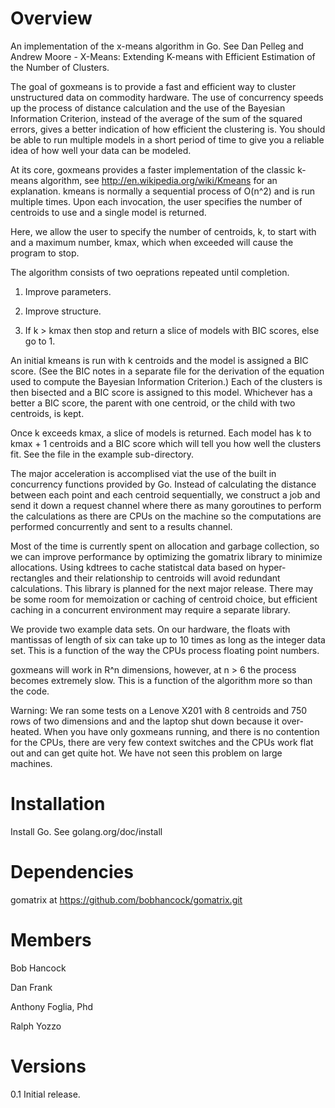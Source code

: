Overview
=========

An implementation of the x-means algorithm in Go.  See Dan Pelleg and Andrew Moore - X-Means:
Extending K-means with Efficient Estimation of the Number of Clusters.

The goal of goxmeans is to provide a fast and efficient way to cluster unstructured data on 
commodity hardware.  The use of concurrency speeds up the process of distance calculation and the
use of the Bayesian Information Criterion, instead of the average of the sum of the squared errors,
gives a better indication of how efficient the clustering is.  You should be able to run multiple
models in a short period of time to give you a reliable idea of how well your data can be modeled.

At its core, goxmeans provides a faster implementation of the classic k-means algorithm, 
see http://en.wikipedia.org/wiki/Kmeans for an explanation.  kmeans is normally a sequential
process of O(n^2) and is run multiple times.  Upon each invocation, the user specifies the 
number of centroids to use and a single model is returned.

Here, we allow the user to specify the number of centroids, k, to start with and a maximum number,
kmax, which when exceeded will cause the program to stop.  

The algorithm consists of two oeprations repeated until completion.

1. Improve parameters.

2. Improve structure.

3. If k > kmax then stop and return a slice of models with BIC scores, else go to 1.

An initial kmeans is run with k centroids and the model is assigned a BIC score.  (See the BIC notes in a separate file for
the derivation of the equation used to compute the Bayesian Information Criterion.)  Each of the clusters is then bisected
and a BIC score is assigned to this model.  Whichever has a better a BIC score, the parent with one centroid, or the child with
two centroids, is kept.

Once k exceeds kmax, a slice of models is returned.  Each model has k to kmax + 1 centroids and a BIC score which will tell you
how well the clusters fit.  See the file in the example sub-directory.

The major acceleration is accomplised viat the use of the built in concurrency functions provided by Go.  Instead of 
calculating the distance between each point and each centroid sequentially, we construct a job and send it down a 
request channel where there as many goroutines to perform the calculations as there are CPUs on the machine so the
computations are performed concurrently and sent to a results channel. 

Most of the time is currently spent on allocation and garbage collection, so we can improve performance by optimizing the
gomatrix library to minimize allocations.  Using kdtrees to cache statistcal data based on hyper-rectangles and their
relationship to centroids will avoid redundant calculations.  This library is planned for the next major release.
There may be some room for memoization or caching of centroid choice, but efficient caching in a concurrent environment 
may require a separate library.

We provide two example data sets.  On our hardware, the floats with mantissas of length of six can take up to 10 times as 
long as the integer data set.  This is a function of the way the CPUs process floating point numbers.

goxmeans will work in R^n dimensions, however, at n > 6 the process becomes extremely slow.  This is a function of the
algorithm more so than the code.

Warning:  We ran some tests on a Lenove X201 with 8 centroids and 750 rows of two dimensions and and the laptop shut down
because it over-heated.  When you have only goxmeans running, and there is no contention for the CPUs, there are very 
few context switches and the CPUs work flat out and can get quite hot.  We have not seen this problem on large machines.


Installation
=============
Install Go.  See golang.org/doc/install


Dependencies
============
gomatrix at https://github.com/bobhancock/gomatrix.git


Members
========
Bob Hancock

Dan Frank

Anthony Foglia, Phd

Ralph Yozzo

Versions
=========
0.1  Initial release.

